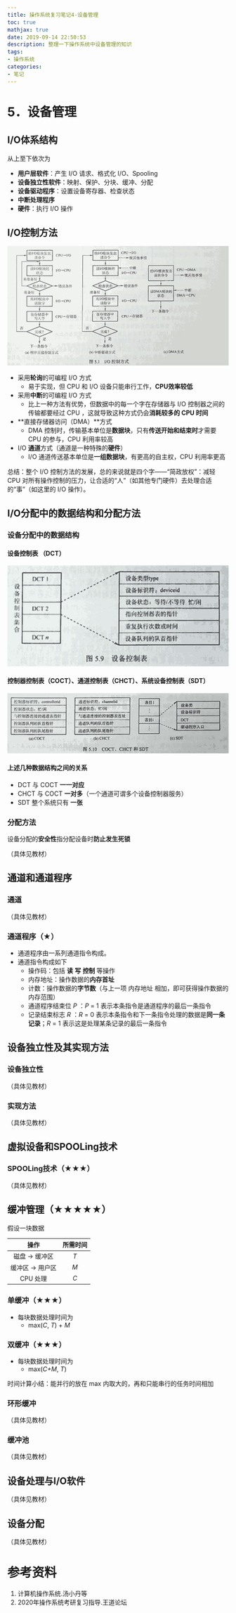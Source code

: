 ```yaml
---
title: 操作系统复习笔记4-设备管理
toc: true
mathjax: true
date: 2019-09-14 22:50:53
description: 整理一下操作系统中设备管理的知识
tags: 
- 操作系统
categories: 
- 笔记
---
```


# 5．设备管理

## I/O体系结构

从上至下依次为

* **用户层软件**：产生 I/O 请求、格式化 I/O、Spooling
* **设备独立性软件**：映射、保护、分块、缓冲、分配
* **设备驱动程序**：设置设备寄存器、检查状态
* **中断处理程序**
* **硬件**：执行 I/O 操作

## I/O控制方法

![IO控制流程对比](https://raw.githubusercontent.com/CosmosNing/MyPicGo/master/images/2019/09/14/IO-Control.png?raw=true)

* 采用**轮询**的可编程 I/O 方式
  * 易于实现，但 CPU 和 I/O 设备只能串行工作，**CPU效率较低**
* 采用**中断**的可编程 I/O 方式
  * 比上一种方法有优势，但数据中的每一个字在存储器与 I/O 控制器之间的传输都要经过 CPU ，这就导致这种方式仍会**消耗较多的 CPU 时间**
* **直接存储器访问（DMA）**方式
  * DMA 控制时，传输基本单位是**数据块**，只有**传送开始和结束时**才需要 CPU 的参与，CPU 利用率较高
* I/O **通道**方式（通道是一种特殊的**硬件**）
  * I/O 通道传送基本单位是**一组数据块**，有更高的自主权，CPU 利用率更高

总结：整个 I/O 控制方法的发展，总的来说就是四个字——“简政放权”：减轻 CPU 对所有操作控制的压力，让合适的“人”（如其他专门硬件）去处理合适的“事”（如这里的 I/O 操作）。

## I/O分配中的数据结构和分配方法

### 设备分配中的数据结构

#### 设备控制表 （DCT）

![DCT](https://raw.githubusercontent.com/CosmosNing/MyPicGo/master/images/2019/09/14/DCT.png?raw=true)

#### 控制器控制表（COCT）、通道控制表（CHCT）、系统设备控制表（SDT）

![COCT-CHCT-SDT](https://raw.githubusercontent.com/CosmosNing/MyPicGo/master/images/2019/09/14/COCT-CHCT-SDT.png?raw=true)

#### 上述几种数据结构之间的关系

* DCT 与 COCT **一一对应**
* CHCT 与 COCT **一对多**（一个通道可谓多个设备控制器服务）
* SDT 整个系统只有 **一张**

### 分配方法

设备分配的**安全性**指分配设备时**防止发生死锁**

（具体见教材）

## 通道和通道程序

### 通道

（具体见教材）

### 通道程序（★）

* 通道程序由一系列通道指令构成。
* 通道指令构成如下
  * 操作码：包括 **读** **写** **控制** 等操作
  * 内存地址：操作数据的**内存首址**
  * 计数：操作数据的**字节数**（与上一项 内存地址 相加，即可获得操作数据的内存范围）
  * 通道程序结束位 *P* ：*P* = 1 表示本条指令是通道程序的最后一条指令
  * 记录结束标志 *R* ：*R* = 0 表示本条指令和下一条指令处理的数据是**同一条记录**；*R* = 1 表示这是处理某条记录的最后一条指令

## 设备独立性及其实现方法

### 设备独立性

（具体见教材）

### 实现方法

（具体见教材）

## 虚拟设备和SPOOLing技术

### SPOOLing技术（★★★）

（具体见教材）

## 缓冲管理（★★★★★）

假设一块数据

|      操作       | 所需时间 |
| :-------------: | :------: |
|  磁盘 → 缓冲区  |   *T*    |
| 缓冲区 → 用户区 |   *M*    |
|    CPU 处理     |   *C*    |

### 单缓冲（★★★）

* 每块数据处理时间为
  * max(*C*, *T*) + *M*

### 双缓冲（★★★）

* 每块数据处理时间为
  * max(*C+M*, *T*) 

时间计算小结：能并行的放在 max 内取大的，再和只能串行的任务时间相加

### 环形缓冲

（具体见教材）

### 缓冲池

（具体见教材）

## 设备处理与I/O软件

（具体见教材）

## 设备分配

（具体见教材）

# 参考资料

1. 计算机操作系统.汤小丹等
2. 2020年操作系统考研复习指导.王道论坛